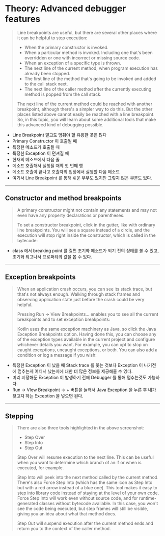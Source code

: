 # Theory: Advanced debugger features

> Line breakpoints are useful, but there are several other places where it can be helpful to stop execution:
>
> - When the primary constructor is invoked.
> - When a particular method is invoked. Including one that's been overridden or one with incorrect or missing source code.
> - When an exception of a specific type is thrown.
> - The next line of the current method, when program execution has already been stopped.
> - The first line of the method that's going to be invoked and added to the call stack next.
> - The next line of the caller method after the currently executing method is popped from the call stack.
>
> The next line of the current method could be reached with another breakpoint, although there's a simpler way to do this. But the other places listed above cannot easily be reached with a line breakpoint. So, in this topic, you will learn about some additional tools that make this advanced kind of debugging possible.

- Line Breakpoint 말고도 멈춰야 할 유용한 곳은 많다
- Primary Constructor 이 호출될 때
- 특정한 메소드가 호출될 때
- 특정한 Exception 이 던져질 때
- 현재의 메소드에서 다음 줄
- 메소드 호출해서 실행될 때의 첫 번째 행
- 메소드 호출이 끝나고 호출자의 입장에서 실행할 다음 메소드 
- 여기서 Line Breakpoint 를 통해 쉬운 부부도 있지만 그렇지 않은 부분도 있다. 
 
***

## Constructor and method breakpoints

> A primary constructor might not contain any statements and may not even have any property declarations or parentheses.
>
> To set a constructor breakpoint, click in the gutter, like with ordinary line breakpoints. You will see a square instead of a circle, and the execution will stop right inside the constructor, which is called <init> in the bytecode:
  
- class 에서 breaking point 를 걸면 초기화 메소드가 되기 전의 상태를 볼 수 있고, 초기화 되고나서 프로퍼티의 값을 봅 수 있다. 


***

## Exception breakpoints

> When an application crash occurs, you can see its stack trace, but that's not always enough. Walking through stack frames and observing application state just before the crash could be very helpful.
>
> Pressing Run → View Breakpoints... enables you to see all the current breakpoints and to set exception breakpoints:
> 
> Kotlin uses the same exception machinery as Java, so click the Java Exception Breakpoints option. Having done this, you can choose any of the exception types available in the current project and configure whichever details you want. For example, you can opt to stop on caught exceptions, uncaught exceptions, or both. You can also add a condition or log a message if you wish:
  
- 특정한 Exception 이 났을 때 Stack trace 를 쫒는 것보다 Exception 이 나기전에 멈추는게 어디서 났는지에 대한 더 많은 정보를 제공해줄 수 있다.   
- 미리 지정해둔 Exception 이 발생하기 전에 Debugger 를 통해 멈추는것도 가능하다. 
- Run -> VIew Breakpoint -> + 버튼을 눌러서 Java Exception 을 누른 후 내가 찾고자 하는 Exception 을 넣으면 된다.

***

## Stepping

> There are also three tools highlighted in the above screenshot:
>
> - Step Over
> - Step Into
> - Step Out
>
> Step Over will resume execution to the next line. This can be useful when you want to determine which branch of an if or when is executed, for example.
>
> Step Into will peek into the next method called by the current method. There's also Force Step Into (which has the same icon as Step Into but with a red arrow instead of a blue one). This tool makes it easy to step into library code instead of staying at the level of your own code. Force Step Into will work even without source code, and for runtime-generated classes without bytecode available. In this case, you won't see the code being executed, but step frames will still be visible, giving you an idea about what that method does.
>
> Step Out will suspend execution after the current method ends and return you to the context of the caller method.
  



